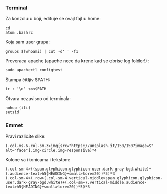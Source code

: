 ### Terminal

Za konzolu u boji, edituje se ovajl fajl u home:
```
cd
atom .bashrc
```

Koja sam user grupa:
```
groups $(whoami) | cut -d' ' -f1
```

Proveraca apache (apache nece da krene kad se obrise log folder!) :
```
sudo apachectl configtest
```

Štampa čitljiv $PATH:
```
tr : '\n' <<<$PATH
```

Otvara nezavisno od terminala:
```
nohup (ili)
setsid
```

### Emmet

Pravi razlicite slike:
```
(.col-xs-6.col-sm-3>img[src="https://unsplash.it/150/150?image=$" alt="face"].img-circle.img-responsive)*4
```

Kolone sa ikonicama i tekstom:
```
(.col-sm-4>((span.glyphicon.glyphicon-user.dark-gray-bgd.white)+(.audience-text>h5{HEADING}+small>lorem20))*5)*3
(.col-sm-4>(.row>(.col-sm-4.vertical-middle>span.glyphicon.glyphicon-user.dark-gray-bgd.white)+(.col-sm-7.vertical-middle.audience-text>h5{HEADING}+small>lorem20))*5)*3
```
